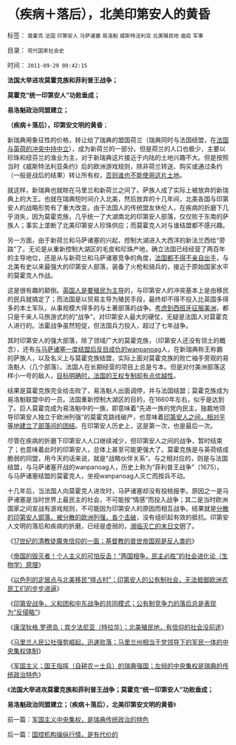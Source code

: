 # （疾病＋落后），北美印第安人的黄昏

标签： `莫霍克` `法国` `印第安人` `马萨诸塞` `易洛魁` `威斯特法利亚` `北美殖民地` `瘟疫` `军事` 

目录： `现代国家社会史`

时间： `2011-09-29 09:42:15`

**法国大举进攻莫霍克族和菲利普王战争；**

**莫霍克“统一印第安人”功败垂成；**

**易洛魁政治同盟建立；**

**（疾病＋落后），印第安文明的黄昏**；

新瑞典用象征性的价格，转让给了瑞典的盟国荷兰（瑞典同时与法国结盟，在[法国与英荷的冲突中持中立](../../../2011/8/20/三败俱伤的（法）英荷战争.md)），成为新荷兰的一部分。但是荷兰的人口也极少，主要以珍珠和纽芬兰的渔业为主，对于新瑞典这片接近于内陆的土地兴趣不大。但是按照当时《威斯特法利亚条约》后的欧洲游戏规则，除非荷兰转送、购买或通过条约（一般是战后的结果）转让所有权，[否则谁也不能使用这片土地](../../../2011/4/3/国民主权原理下没有“独立”诉求.md)。

就这样，新瑞典也就晾在马里兰和新荷兰之间了。萨族人成了实际上被放弃的新瑞典上的大王。也就在瑞典短时间介入北美，然后放弃的十几年间，北美各国与印第安人的战略形势有了重大改变。由于法国人的传统盟友休伦人，在疾病的折磨下几乎消失，因为莫霍克族，几乎统一了大湖南北的印第安人部落，仅仅败于东南的萨族人；事实上垄断了北美印第安人珍珠供应；而莫霍克人对与谁结盟都不感兴趣。

另一方面，由于新荷兰和马萨诸塞的兴起，控制大湖进入大西洋的新法兰西给“旁路”了。无论是从重新控制大湖区的毛皮和珍珠产地，确立法国已经经营了两百年的主导地位，还是从与新荷兰和马萨诸塞竞争的角度，[法国都不得不亲自出手](../../../2011/1/19/“妖魔化美国”有全球“统一战线”.md)，与北美有史以来最强大的印第安人部落，装备了火枪和骑兵的，接近于原始国家水平的莫霍克人作战。

这是很有趣的颠倒。[英国人是要殖民为主导](../../../2011/8/21/英国人的成功是因为没有进取心.md)的，与印第安人的冲突基本上是由移民的民兵就搞定了；而法国是以贸易主导为殖民手段，最终却不得不投入比英国多得多的本土军队，从事规模大得多的与土著部落的战争。[考虑到西班牙征服美洲](../../../2010/4/19/美洲自然条件对文明进化非常严酷.md)，都只是千来人马旅游式的的“战争”，对印第安人最大的硬仗，无疑是法国人对莫霍克人进行的。法霍战争虽然短促，但法国兵力投入，超过了七年战争。

其时印第安人的强大部落，除了领域广大的莫霍克族，（印第安人还没有领土的概念），还有[与马萨诸塞一度结盟后反目成仇的wanpanoag](../../../2011/8/16/五月花号登陆点的印第安社会很原始.md)人，在新瑞典称王称霸的萨族人，以及名义上与莫霍克族结盟，实际上面对莫霍克族的败亡袖手旁观的易洛魁人（几个部落）。法国人在长期经营的项目上总是亏本。但是对付美洲部落这样小一号的敌人，[目标明确时，法国的王权专制却有点优越性](../../../2010/1/21/国家是危机管理的工具.md)。

结果是莫霍克族完全给击败了，易洛魁人出面调停，并与法国结盟；莫霍克族成为易洛魁联盟中的一员。法国重新控制大湖区的目的，在1660年左右，似乎是达到了。巨人莫霍克成为易洛魁中的一族，即意味着“先进一族的党内民主，独裁地领导印第安人独立于欧洲列强”的莫霍克路线破产，也意味着[印第安人之间，相对平等地建立了部落间的团结](../../../2009/9/10/民主是集权而不是分权.md)。在印第安人历史上，这是第一次，也是最后一次。

尽管在疾病的折磨下印第安人人口继续减少，但印第安人之间的战争，暂时结束了；也意味着此时的印第安人，总体上甚至可能更强大了。莫霍克族是与英荷结成脆弱的同盟，用今天的话来说，就是“战略伙伴关系”。与之相对应的，则是与法国结盟，与马萨诸塞开战的wanpanoag人，历史上称为“菲利普王战争”（1675）。与马萨诸塞结盟的莫霍克人，坐视wanpanoag人灭亡而按兵不动。

十几年后，当法国人向莫霍克人进攻时，马萨诸塞却没有投桃报李。原因之一是马萨诸塞是当时世界上最民主的社会，不可能按“情感”而投入战争；其二是当时欧洲国家之间宣战有游戏规则，不可能因为印第安人的原因而相互战争。结果就是[分散的印第安人部落，被分散的欧洲列强，各个击破](../../../2009/7/6/美国残酷屠杀印第安人的历史真相.md)，没有组织起有效的抵抗。印第安人文明的落后和疾病的折磨，已经是虚弱的，[濒临灭亡的末日文明](../../../2009/7/6/印第安传统文化在文明冲突中的节节抵抗中败退.md)了。

《[17世纪的清教徒魔鬼信仰的一面；基督教的普世帝国观是反人类的](../../../2011/9/28/皮科特大屠杀，基督教的普世帝国观是反人类的.md)》

《[帝国的毁灭者！个人主义的可怕反击！“两国相争，民主必胜”的社会进化论（生物学）原理](../../../2011/9/28/帝国的毁灭者！个人主义的可怕反击.md)》

《[以色列的定居点与北美移民“擅占村”；印第安人的公有制社会，无法抵御欧洲农民工们的步步进逼](../../../2011/9/28/以色列定居点与北美移民的“擅占村”和家庭牌半自动步枪.md)》

《[印第安战争，义和团和中东战争的共同模式；公有制竞争力的落后总是表现为“反侵略”](../../../2011/9/28/公有制竞争力的落后总是表现为“反侵略”；.md)》

《[康涅狄格,罗德岛；宾夕法尼亚（特拉华）；北美殖民地，有信仰的社会没前途](../../../2011/9/29/北美殖民地，有信仰的社会是没前途的.md)》

《[马里兰人民公社强势崛起，迅速败落；马里兰州相当于党领导下的军民一体的中央集权体制](../../../2011/9/29/天主教马里兰人民公社强势崛起，迅速败落.md)》

《[军国主义；国王指挥（自耕农＝士兵）的瑞典强国；左倾的中央集权是瑞典的传统政治特色](../../../2011/9/29/军国主义中央集权，是瑞典传统政治的特色.md)》

《**法国大举进攻莫霍克族和菲利普王战争；莫霍克“统一印第安人”功败垂成；**

**易洛魁政治同盟建立；（疾病＋落后），北美印第安文明的黄昏**》



前一篇：[军国主义中央集权，是瑞典传统政治的特色](../../../2011/9/29/军国主义中央集权，是瑞典传统政治的特色.md)

后一篇：[国控机构操纵行情，是有代价的](../../../2011/9/29/国控机构操纵行情，是有代价的.md)